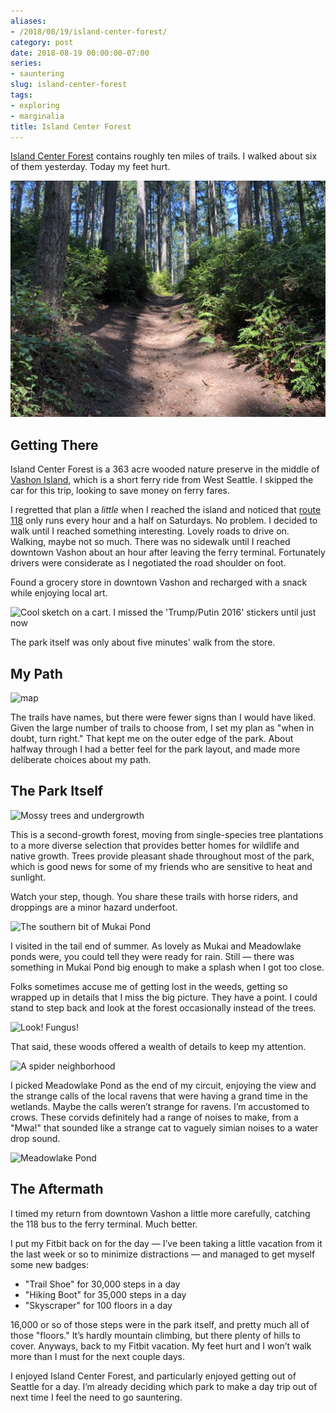 ```yaml
---
aliases:
- /2018/08/19/island-center-forest/
category: post
date: 2018-08-19 00:00:00-07:00
series:
- sauntering
slug: island-center-forest
tags:
- exploring
- marginalia
title: Island Center Forest
---
```


[Island Center Forest](https://www.wta.org/go-hiking/hikes/island-center-forest) contains roughly ten miles of trails. I walked about six of them yesterday. Today my feet hurt.

<!-- more -->

![attachments/img/2018/cover-2018-08-19.jpg](../../../attachments/img/2018/cover-2018-08-19.jpg)

## Getting There

Island Center Forest is a 363 acre wooded nature preserve in the middle of [Vashon Island](http://www.vashonchamber.com/), which is a short ferry ride from West Seattle. I skipped the car for this trip, looking to save money on ferry fares.

I regretted that plan a *little* when I reached the island and noticed that [route 118](https://www.kingcounty.gov/depts/transportation/metro/schedules-maps/118-119.aspx) only runs every hour and a half on Saturdays. No problem. I decided to walk until I reached something interesting. Lovely roads to drive on. Walking, maybe not so much. There was no sidewalk until I reached downtown Vashon about an hour after leaving the ferry terminal. Fortunately drivers were considerate as I negotiated the road shoulder on foot.

Found a grocery store in downtown Vashon and recharged with a snack while enjoying local art.

![Cool sketch on a cart. I missed the 'Trump/Putin 2016' stickers until just now](attachments/img/2018/art-cart.jpg)

The park itself was only about five minutes' walk from the store.

## My Path

![map](attachments/img/2018/map.jpg "The trails I covered, more or less")

The trails have names, but there were fewer signs than I would have liked. Given the large number of trails to choose from, I set my plan as "when in doubt, turn right." That kept me on the outer edge of the park. About halfway through I had a better feel for the park layout, and made more deliberate choices about my path.

## The Park Itself

![Mossy trees and undergrowth](attachments/img/2018/mossy-trees.jpg)

This is a second-growth forest, moving from single-species tree plantations to a more diverse selection that provides better homes for wildlife and native growth. Trees provide pleasant shade throughout most of the park, which is good news for some of my friends who are sensitive to heat and sunlight.

Watch your step, though. You share these trails with horse riders, and droppings are a minor hazard underfoot.

![The southern bit of Mukai Pond](attachments/img/2018/mukai-pond.jpg)

I visited in the tail end of summer. As lovely as Mukai and Meadowlake ponds were, you could tell they were ready for rain. Still — there was something in Mukai Pond big enough to make a splash when I got too close.

Folks sometimes accuse me of getting lost in the weeds, getting so wrapped up in details that I miss the big picture. They have a point. I could stand to step back and look at the forest occasionally instead of the trees.

![Look! Fungus!](attachments/img/2018/fungus.jpg)

That said, these woods offered a wealth of details to keep my attention.

![A spider neighborhood](attachments/img/2018/cobwebs.jpg)

I picked Meadowlake Pond as the end of my circuit, enjoying the view and the strange calls of the local ravens that were having a grand time in the wetlands. Maybe the calls weren’t strange for ravens. I’m accustomed to crows. These corvids definitely had a range of noises to make, from a "Mwa!" that sounded like a strange cat to vaguely simian noises to a water drop sound.

![Meadowlake Pond](attachments/img/2018/meadowlake-pond.jpg)

## The Aftermath

I timed my return from downtown Vashon a little more carefully, catching the 118 bus to the ferry terminal. Much better.

I put my Fitbit back on for the day — I’ve been taking a little vacation from it the last week or so to minimize distractions — and managed to get myself some new badges:

* "Trail Shoe" for 30,000 steps in a day
* "Hiking Boot" for 35,000 steps in a day
* "Skyscraper" for 100 floors in a day

16,000 or so of those steps were in the park itself, and pretty much all of those "floors." It’s hardly mountain climbing, but there plenty of hills to cover. Anyways, back to my Fitbit vacation. My feet hurt and I won’t walk more than I must for the next couple days.

I enjoyed Island Center Forest, and particularly enjoyed getting out of Seattle for a day. I’m already deciding which park to make a day trip out of next time I feel the need to go sauntering.